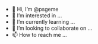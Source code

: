 - 👋 Hi, I’m @psgeme
- 👀 I’m interested in ...
- 🌱 I’m currently learning ...
- 💞️ I’m looking to collaborate on ...
- 📫 How to reach me ...

<!---
psgeme/psgeme is a ✨ special ✨ repository because its `README.md` (this file) appears on your GitHub profile.
You can click the Preview link to take a look at your changes.
--->
